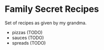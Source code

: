 # Family Secret Recipes

Set of recipes as given by my grandma. 

* pizzas (TODO)
* sauces (TODO)
* spreads (TODO)